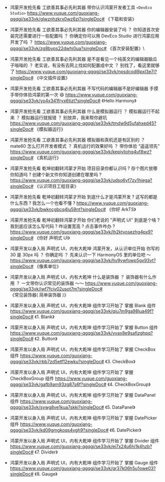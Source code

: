 - 鸿蒙开发抢先看
  工欲善其事必先利其器
  带你认识鸿蒙开发者工具 `<DevEco Studio>`
  https://www.yuque.com/guoxiang-qgqgj/se33vk/glwznhzkrx0wz6zi?singleDoc# 《下载和安装》

- 鸿蒙开发抢先看
  工欲善其事必先利其器
  你的编辑器安装了吗 ？
  你知道首次安装完还需要进行一些配置吗 ？
  你确定你可以用 DevEco Studio 进行鸿蒙应用开发了吗 ？
  https://www.yuque.com/guoxiang-qgqgj/se33vk/zg8bvps22dwhi0ua?singleDoc# 《首次安装配置》\

- 鸿蒙开发抢先看
  工欲善其事必先利其器
  是不是看见一个纯英文的编辑器脑瓜子嗡嗡的 ？
  老实说，有没有去网上找如何配置成中文 ？
  别找了，看这里就够了
  https://www.yuque.com/guoxiang-qgqgj/se33vk/npsdcodl8pxl3e7i?singleDoc# 《中文插件设置》

- 鸿蒙开发抢先看
  工欲善其事必先利其器
  不写代码的编辑器不是好编辑器
  手摸手带你体验鸿蒙的第一次 😄
  https://www.yuque.com/guoxiang-qgqgj/se33vk/yo4x341fryx6tizt?singleDoc# 《Hello Harmony》

- 鸿蒙开发抢先看
  工欲善其事必先利其器
  什么是模拟器运行 ？
  模拟器运行不起来 ？
  模拟器运行就报错 ？
  别放弃，我来帮你避坑
  https://www.yuque.com/guoxiang-qgqgj/se33vk/tmdw9d5ufahxed45?singleDoc# 《模拟器运行》

- 鸿蒙开发抢先看
  工欲善其事必先利其器
  模拟器和真机还是有区别的 ？
  mate60 怎么打开开发者模式 ？
  真机运行的效果好吗 ？
  带你体验 “遥遥领先”
  https://www.yuque.com/guoxiang-qgqgj/se33vk/kepiyliohq4uf8wz?singleDoc# 《真机运行》

- 鸿蒙开发抢先看
  乾坤初翻转鸿蒙才开始
  项目目录你都认识吗 ?
  存个图片放哪你知道吗 ?
  创建个新文件你知道创建在哪里吗 ?
  https://www.yuque.com/guoxiang-qgqgj/se33vk/udso6yf7zv1hiega?singleDoc# 《认识项目工程目录》

- 鸿蒙开发抢先看
  乾坤初翻转鸿蒙才开始
  到底什么才是鸿蒙开发 ?
  这写的都是什么东西 ?
  我怎么一个也看不懂 ?
  https://www.yuque.com/guoxiang-qgqgj/se33vk/bwkncgbcq4lu59nt?singleDoc# 《你好 ArkTS》

- 鸿蒙开发抢先看
  乾坤初翻转鸿蒙才开始
  你们老说的 "声明式 UI" 到底是个啥 ?
  我到底应该怎么写代码 ?
  咋设置宽高 ? 点击事件咋办 ?
  https://www.yuque.com/guoxiang-qgqgj/se33vk/lh2ktyosezhg4px9?singleDoc# 《你好 声明式 UI》

- 鸿蒙开发以身入局
  声明式 UI，内有大乾坤
  鸿蒙开发，从认识单位开始
  你写的 30 是 30px 吗 ？
  你确定吗 ？
  先来认识一下 HarmonyOS 里的单位吧 ～
  https://www.yuque.com/guoxiang-qgqgj/se33vk/hv9ywfowp5gx93vt?singleDoc# 《像素单位》

- 鸿蒙开发以身入局
  声明式 UI，内有大乾坤
  什么是装饰器 ？
  装饰器有什么作用 ？
  一文带你认识常见的装饰器 ～～
  https://www.yuque.com/guoxiang-qgqgj/se33vk/iwf7fciv02usot7m?singleDoc# 《常见装饰器( 简单装饰器 )》

- 鸿蒙开发以身入局
  声明式 UI，内有大乾坤
  组件学习开始了
  掌握 Blank 组件
  https://www.yuque.com/guoxiang-qgqgj/se33vk/qiu7m9ga98lua49f?singleDoc# 《1. Blank》

- 鸿蒙开发以身入局
  声明式 UI，内有大乾坤
  组件学习开始了
  掌握 Button 组件
  https://www.yuque.com/guoxiang-qgqgj/se33vk/vvax8e9safizghpq?singleDoc# 《2. Button》

- 鸿蒙开发以身入局
  声明式 UI，内有大乾坤
  组件学习开始了
  掌握 CheckBox 组件
  https://www.yuque.com/guoxiang-qgqgj/se33vk/rbb7zd5etf12ewku?singleDoc# 《3. CheckBox》

- 鸿蒙开发以身入局
  声明式 UI，内有大乾坤
  组件学习开始了
  掌握 CheckBoxGroup 组件
  https://www.yuque.com/guoxiang-qgqgj/se33vk/gafb9am93zg87s6f?singleDoc# 《4. CheckBoxGroup》

- 鸿蒙开发以身入局
  声明式 UI，内有大乾坤
  组件学习开始了
  掌握 DataPanel 组件
  https://www.yuque.com/guoxiang-qgqgj/se33vk/sywg8ve1kua7skki?singleDoc# 《5. DataPanel》

- 鸿蒙开发以身入局
  声明式 UI，内有大乾坤
  组件学习开始了
  掌握 DatePicker 组件
  https://www.yuque.com/guoxiang-qgqgj/se33vk/kd09gmgkoqs4vgh9?singleDoc# 《6. DatePicker》

- 鸿蒙开发以身入局
  声明式 UI，内有大乾坤
  组件学习开始了
  掌握 Divider 组件
  https://www.yuque.com/guoxiang-qgqgj/se33vk/ei7x24u6hi1k4hzb?singleDoc# 《7. Divider》

- 鸿蒙开发以身入局
  声明式 UI，内有大乾坤
  组件学习开始了
  掌握 Gauge 组件
  https://www.yuque.com/guoxiang-qgqgj/se33vk/gr37k06h5u1owe03?singleDoc# 《8. Gauge》
